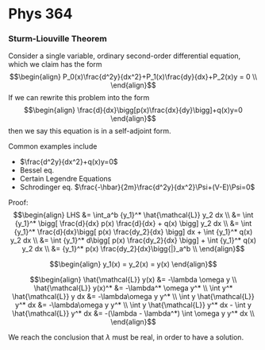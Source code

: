 # Phys 364

### Sturm-Liouville Theorem
Consider a single variable, ordinary second-order differential equation, which we claim has the form
$$\begin{align}
P_0(x)\frac{d^2y}{dx^2}+P_1(x)\frac{dy}{dx}+P_2(x)y = 0 \\
\end{align}$$
If we can rewrite this problem into the form
$$\begin{align}
\frac{d}{dx}\bigg[p(x)\frac{dx}{dy}\bigg]+q(x)y=0
\end{align}$$
then we say this equation is in a self-adjoint form.

Common examples include
* $\frac{d^2y}{dx^2}+q(x)y=0$
* Bessel eq.
* Certain Legendre Equations
* Schrodinger eq. $\frac{-\hbar}{2m}\frac{d^2y}{dx^2}\Psi+(V-E)\Psi=0$

Proof:
$$\begin{align}
  LHS &= \int_a^b {y_1}^* \hat{\mathcal{L}} y_2 dx \\
  &= \int {y_1}^* \bigg[ \frac{d}{dx} p(x) \frac{d}{dx} + q(x) \bigg] y_2 dx \\
  &= \int {y_1}^* \frac{d}{dx}\bigg[ p(x) \frac{dy_2}{dx} \bigg] dx + \int {y_1}^* q(x) y_2 dx \\
  &= \int {y_1}^* d\bigg[ p(x) \frac{dy_2}{dx} \bigg] + \int {y_1}^* q(x) y_2 dx \\
  &= {y_1}^* p(x) \frac{dy_2}{dx}\bigg{|}_a^b \\
\end{align}$$



$$\begin{align}
  y_1(x) = y_2(x) = y(x)
\end{align}$$

$$\begin{align}
  \hat{\mathcal{L}} y(x) &= -\lambda \omega y \\
  \hat{\mathcal{L}} y(x)^* &= -\lambda^* \omega y^* \\
  \int y^* \hat{\mathcal{L}} y dx &= -\lambda\omega y y^* \\
  \int y \hat{\mathcal{L}} y^* dx &= -\lambda\omega y y^* \\
  \int y \hat{\mathcal{L}} y^* dx - \int y \hat{\mathcal{L}} y^* dx &= -(\lambda - \lambda^*) \int \omega y y^* dx \\
\end{align}$$

We reach the conclusion that $\lambda$ must be real, in order to have a solution.
